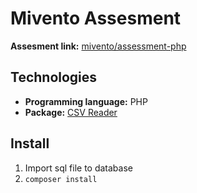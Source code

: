 # Mivento Assesment

**Assesment link:** [mivento/assessment-php](https://github.com/mivento/assessment-php)

## Technologies

- **Programming language:** PHP
- **Package:** [CSV Reader](https://github.com/fusonic/php-csv-reader)

## Install

1. Import sql file to database
2. `composer install`

